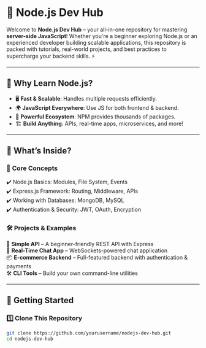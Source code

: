 # 🚀 Node.js Dev Hub  

Welcome to **Node.js Dev Hub** – your all-in-one repository for mastering **server-side JavaScript**! Whether you're a beginner exploring Node.js or an experienced developer building scalable applications, this repository is packed with tutorials, real-world projects, and best practices to supercharge your backend skills. ⚡  

---

## 🌟 **Why Learn Node.js?**  
- 🖥️ **Fast & Scalable**: Handles multiple requests efficiently.  
- 🌍 **JavaScript Everywhere**: Use JS for both frontend & backend.  
- 🔌 **Powerful Ecosystem**: NPM provides thousands of packages.  
- 🏗️ **Build Anything**: APIs, real-time apps, microservices, and more!  

---

## 📂 **What’s Inside?**  

### 📖 **Core Concepts**  
✔️ Node.js Basics: Modules, File System, Events  
✔️ Express.js Framework: Routing, Middleware, APIs  
✔️ Working with Databases: MongoDB, MySQL  
✔️ Authentication & Security: JWT, OAuth, Encryption  

### 🛠️ **Projects & Examples**  
🚀 **Simple API** – A beginner-friendly REST API with Express  
📡 **Real-Time Chat App** – WebSockets-powered chat application  
📦 **E-commerce Backend** – Full-featured backend with authentication & payments  
🛠️ **CLI Tools** – Build your own command-line utilities  

---

## 🚀 **Getting Started**  

### 1️⃣ **Clone This Repository**  
```bash
git clone https://github.com/yourusername/nodejs-dev-hub.git
cd nodejs-dev-hub
